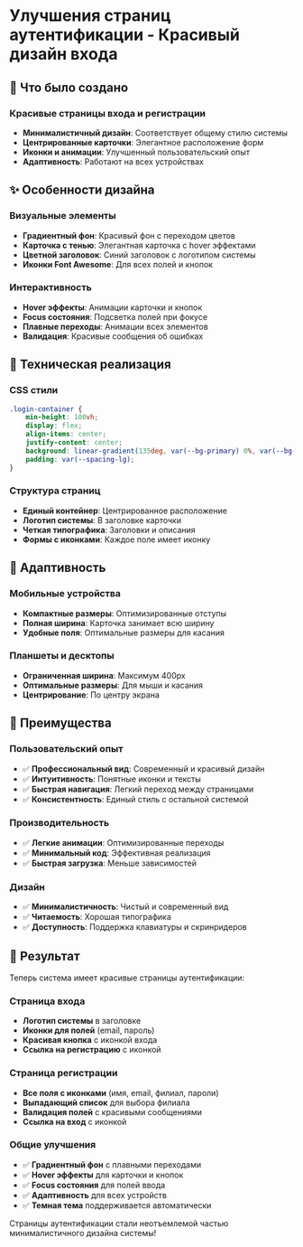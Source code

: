 # Улучшения страниц аутентификации - Красивый дизайн входа

## 🎨 Что было создано

### Красивые страницы входа и регистрации
- **Минималистичный дизайн**: Соответствует общему стилю системы
- **Центрированные карточки**: Элегантное расположение форм
- **Иконки и анимации**: Улучшенный пользовательский опыт
- **Адаптивность**: Работают на всех устройствах

## ✨ Особенности дизайна

### Визуальные элементы
- **Градиентный фон**: Красивый фон с переходом цветов
- **Карточка с тенью**: Элегантная карточка с hover эффектами
- **Цветной заголовок**: Синий заголовок с логотипом системы
- **Иконки Font Awesome**: Для всех полей и кнопок

### Интерактивность
- **Hover эффекты**: Анимации карточки и кнопок
- **Focus состояния**: Подсветка полей при фокусе
- **Плавные переходы**: Анимации всех элементов
- **Валидация**: Красивые сообщения об ошибках

## 🔧 Техническая реализация

### CSS стили
```css
.login-container {
    min-height: 100vh;
    display: flex;
    align-items: center;
    justify-content: center;
    background: linear-gradient(135deg, var(--bg-primary) 0%, var(--bg-secondary) 100%);
    padding: var(--spacing-lg);
}
```

### Структура страниц
- **Единый контейнер**: Центрированное расположение
- **Логотип системы**: В заголовке карточки
- **Четкая типографика**: Заголовки и описания
- **Формы с иконками**: Каждое поле имеет иконку

## 📱 Адаптивность

### Мобильные устройства
- **Компактные размеры**: Оптимизированные отступы
- **Полная ширина**: Карточка занимает всю ширину
- **Удобные поля**: Оптимальные размеры для касания

### Планшеты и десктопы
- **Ограниченная ширина**: Максимум 400px
- **Оптимальные размеры**: Для мыши и касания
- **Центрирование**: По центру экрана

## 🎯 Преимущества

### Пользовательский опыт
- ✅ **Профессиональный вид**: Современный и красивый дизайн
- ✅ **Интуитивность**: Понятные иконки и тексты
- ✅ **Быстрая навигация**: Легкий переход между страницами
- ✅ **Консистентность**: Единый стиль с остальной системой

### Производительность
- ✅ **Легкие анимации**: Оптимизированные переходы
- ✅ **Минимальный код**: Эффективная реализация
- ✅ **Быстрая загрузка**: Меньше зависимостей

### Дизайн
- ✅ **Минималистичность**: Чистый и современный вид
- ✅ **Читаемость**: Хорошая типографика
- ✅ **Доступность**: Поддержка клавиатуры и скринридеров

## 🚀 Результат

Теперь система имеет красивые страницы аутентификации:

### Страница входа
- **Логотип системы** в заголовке
- **Иконки для полей** (email, пароль)
- **Красивая кнопка** с иконкой входа
- **Ссылка на регистрацию** с иконкой

### Страница регистрации
- **Все поля с иконками** (имя, email, филиал, пароли)
- **Выпадающий список** для выбора филиала
- **Валидация полей** с красивыми сообщениями
- **Ссылка на вход** с иконкой

### Общие улучшения
- ✅ **Градиентный фон** с плавными переходами
- ✅ **Hover эффекты** для карточки и кнопок
- ✅ **Focus состояния** для полей ввода
- ✅ **Адаптивность** для всех устройств
- ✅ **Темная тема** поддерживается автоматически

Страницы аутентификации стали неотъемлемой частью минималистичного дизайна системы! 
